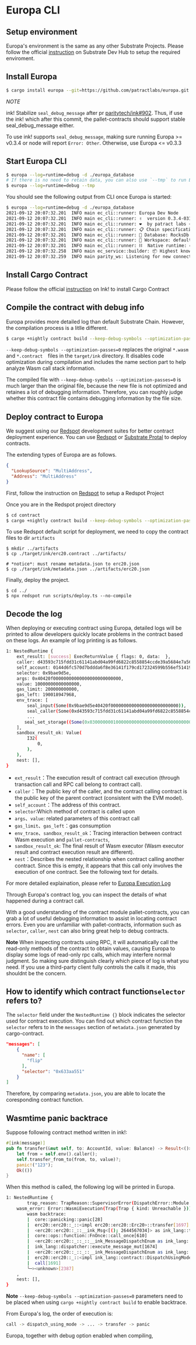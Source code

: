 # Europa CLI

## Setup environment

Europa's environment is the same as any other Substrate Projects. Please follow the official [instruction](https://substrate.dev/docs/en/knowledgebase/getting-started/) on Substrate Dev Hub to setup the required enviroment.

## Install Europa
```bash
$ cargo install europa --git=https://github.com/patractlabs/europa.git --force --locked
```

*NOTE* 

ink! Stabilize `seal_debug_message` after pr [paritytech/ink#902](https://github.com/paritytech/ink/commit/fdae16d7a9384ae4d475b99a7d86f72e1927e665). Thus, if use the ink! which after this commit, the pallet-contracts should support stable seal_debug_message either. 

To use ink! supports `seal_debug_message`, making sure running Europa >= v0.3.4 or node will report `Error: Other`. Otherwise, use Europa <= v0.3.3



## Start Europa CLI

```bash
$ europa --log=runtime=debug -d ./europa_database
# If there is no need to retain data, you can also use `--tmp` to run Europa
$ europa --log=runtime=debug --tmp
```

You should see the following output from CLI once Europa is started:

```bash
$ europa --log=runtime=debug -d ./europa_database
2021-09-12 20:07:32.201  INFO main ec_cli::runner: Europa Dev Node    
2021-09-12 20:07:32.201  INFO main ec_cli::runner: ✌️  version 0.3.4-031c246-x86_64-linux-gnu    
2021-09-12 20:07:32.201  INFO main ec_cli::runner: ❤️  by patract labs <https://github.com/patractlabs>, 2020-2021    
2021-09-12 20:07:32.201  INFO main ec_cli::runner: 📋 Chain specification: Development    
2021-09-12 20:07:32.201  INFO main ec_cli::runner: 💾 Database: RocksDb at ./europa_database/default/chains/dev/db    
2021-09-12 20:07:32.201  INFO main ec_cli::runner: 📖 Workspace: default | Current workspace list: ["default"]    
2021-09-12 20:07:32.201  INFO main ec_cli::runner: ⛓  Native runtime: europa-4 (europa-1.tx1.au1)    
2021-09-12 20:07:32.258  INFO main ec_service::builder: 📦 Highest known block at #0    
2021-09-12 20:07:32.259  INFO main parity_ws: Listening for new connections on 127.0.0.1:9944.  
```

## Install Cargo Contract

Please follow the official [instruction](https://substrate.dev/substrate-contracts-workshop/#/0/setup) on Ink! to install Cargo Contract

## Compile the contract with debug info
Europa provides more detailed log than default Substrate Chain. However, the compilation process is a litlle different.

```bash
$ cargo +nightly contract build --keep-debug-symbols --optimization-passes=0
```

`--keep-debug-symbols --optimization-passes=0` replaces the original `*.wasm` and `*.contract  `files in the `target/ink` directory. It disables code optimization during compilation and includes the name section part to help analyze Wasm call stack information.

The compiled file with `--keep-debug-symbols --optimization-passes=0` is much larger than the original file, because the new file is not optimized and retaines a lot of debugging information. Therefore, you can roughly judge whether this contract file contains debugging information by the file size.


## Deploy contract to Europa

We suggest using our [Redspot](../../redspot/intro/quick-start) development suites for better contract deployment experience.
You can use [Redspot](https://redspot.patract.io/zh-CN/tutorial/) or [Substrate Protal](https://polkadot.js.org/apps/#/explorer) to deploy contracts.

The extending types of Europa are as follows.

```json
{
  "LookupSource": "MultiAddress",
  "Address": "MultiAddress"
}
```

First, follow the instruction on [Redspot](../../redspot/intro/quick-start) to setup a Redspot Project

Once you are in the Redspot project directory
```bash
$ cd contract
$ cargo +nightly contract build --keep-debug-symbols --optimization-passes=0
```

To use Redspot default script for deployment, we need to copy the contract files to dir `artifacts`

```
$ mkdir ../artifacts
$ cp ./target/ink/erc20.contract ../artifacts/

# *notice*: must rename metadata.json to erc20.json
$ cp ./target/ink/metadata.json ../artifacts/erc20.json 
```

Finally, deploy the project.
```
$ cd ../
$ npx redspot run scripts/deploy.ts --no-compile
```

## Decode the log

When deploying or executing contract using Europa, detailed logs will be printed to allow developers quickly locate problems in the contract based on these logs.
An example of log printing is as follows.

```bash
1: NestedRuntime {
    ext_result: [success] ExecReturnValue { flags: 0, data:  },
    caller: d43593c715fdd31c61141abd04a99fd6822c8558854ccde39a5684e7a56da27d (5GrwvaEF...),
    self_account: 0144d6fc570d7bddda6f8e36141f179cd172324599b556ef514193f3105865f6 (5C6NMXaS...),
    selector: 0x9bae9d5e,
    args: 0x40420f00000000000000000000000000,
    value: 10000000000000000,
    gas_limit: 200000000000,
    gas_left: 190018947968,
    env_trace: [
        seal_input(Some(0x9bae9d5e40420f00000000000000000000000000)),
        seal_caller(Some(0xd43593c715fdd31c61141abd04a99fd6822c8558854ccde39a5684e7a56da27d)),
        ...
       seal_set_storage((Some(0x0300000001000000000000000000000000000000000000000000000000000000), Some(0x000000000000000000000000))),
    ],
    sandbox_result_ok: Value(
        I32(
            0,
        ),
    ),
    nest: [],
}
```

* `ext_result`：The execution result of contract call execution (through transaction call and RPC call belong to contract call).
* `caller`：The public key of the caller, and the contract calling contract is the public key of the parent contract (consistent with the EVM model).
* `self_account`：The address of this contract.
* `selector`:Which method of contract is called upon
* `args`、`value`: related parameters of this contract call
* `gas_limit`、`gas_left`：gas consumption
* `env_trace`、`sandbox_result_ok`：Tracing interaction between contract Wasm execution and `pallet-contracts`, 
* `sandbox_result_ok`: The final result of Wasm executor (Wasm executor result and contract execution result are different).
* `nest`：Describes the nested relationship when contract calling another contract. Since this is empty, it appears that this call only involves the execution of one contract. See the following text for details.

For more detailed explaination, please refer to [Europa Execution Log](../guides/contract-log.md)

Through Europa's contract log, you can inspect the details of what happened during a contract call.

 With a good understanding of the contract module pallet-contracts, you can grab a lot of useful debugging information to assist in locating contract errors. Even you are unfamiliar with pallet-contracts, information such as `selector`, `caller`, `nest` can also bring great help to debug contracts.

**Note** When inspecting contracts using RPC, it will automatically call the read-only methods of the contract to obtain values, causing Europa to display some logs of read-only rpc calls, which may interfere normal judgment. So making sure distinguish clearly which piece of log is what you need. If you use a third-party client fully controls the calls it made, this shouldnt be the concern.

## How to identify which contract function`selector` refers to?

The `selector` field under the `NestedRuntime {}` block indicates the selector used for contract execution. You can find out which contract function the `selector` refers to in the `messages` section of `metadata.json` generated by cargo-contract.

```json
"messages": [
    {
      "name": [
        "flip"
      ],
      "selector": "0x633aa551"
    }
]
```

Therefore, by comparing `metadata.json`, you are able to locate the coresponding contract function.  

## Wasmtime panic backtrace

Suppose following contract method written in ink!:

```rust
#[ink(message)]
pub fn transfer(&mut self, to: AccountId, value: Balance) -> Result<()> {
    let from = self.env().caller();
    self.transfer_from_to(from, to, value)?;
    panic!("123");
    Ok(())
}
```

When this method is called, the following log will be printed in Europa.

```bash
1: NestedRuntime {
        trap_reason: TrapReason::SupervisorError(DispatchError::Module { index: 5, error: 17, message: Some("ContractTrapped") }),
    wasm_error: Error::WasmiExecution(Trap(Trap { kind: Unreachable }))
        wasm backtrace: 
        |  core::panicking::panic[28]
        |  erc20::erc20::_::<impl erc20::erc20::Erc20>::transfer[1697]
        |  <erc20::erc20::_::__ink_Msg<[(); 2644567034]> as ink_lang::traits::MessageMut>::CALLABLE::{{closure}}[611]
        |  core::ops::function::FnOnce::call_once[610]
        |  <erc20::erc20::_::_::__ink_MessageDispatchEnum as ink_lang::dispatcher::Execute>::execute::{{closure}}[1675]
        |  ink_lang::dispatcher::execute_message_mut[1674]
        |  <erc20::erc20::_::_::__ink_MessageDispatchEnum as ink_lang::dispatcher::Execute>::execute[1692]
        |  erc20::erc20::_::<impl ink_lang::contract::DispatchUsingMode for erc20::erc20::Erc20>::dispatch_using_mode[1690]
        |  call[1691]
        ╰─><unknown>[2387]
    ,
    nest: [],
}
```

**Note** `--keep-debug-symbols --optimization-passes=0` parameters need to be placed when using `cargo +nightly contract build` to enable backtrace.

From Europa's log, the order of execution is:

```bash
call -> dispatch_using_mode -> ... -> transfer -> panic 
```

Europa, together with debug option enabled when compiling, 



